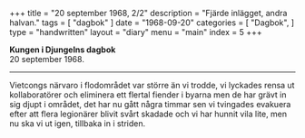 +++
title = "20 september 1968, 2/2"
description = "Fjärde inlägget, andra halvan."
tags = [
    "dagbok"
]
date = "1968-09-20"
categories = [
    "Dagbok",
]
type = "handwritten"
layout = "diary"
menu = "main"
index = 5
+++

<b>Kungen i Djungelns dagbok</b><br/>
20 september 1968.
<hr />

Vietcongs närvaro i flodområdet var större än vi trodde, vi lyckades rensa ut kollaboratörer och eliminera ett flertal fiender i byarna men de har grävt in sig djupt i området, det har nu gått några timmar sen vi tvingades evakuera efter att flera legionärer blivit svårt skadade och vi har hunnit vila lite, men nu ska vi ut igen, tillbaka in i striden.

